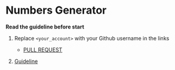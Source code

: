 # Numbers Generator

**Read the guideline before start**

1. Replace `<your_account>` with your Github username in the links
    - [PULL REQUEST](https://github.com/mate-academy/js_task-numbers-generator/pull/172)

2. [Guideline](https://github.com/mate-academy/js_task-guideline/blob/master/README.md)
